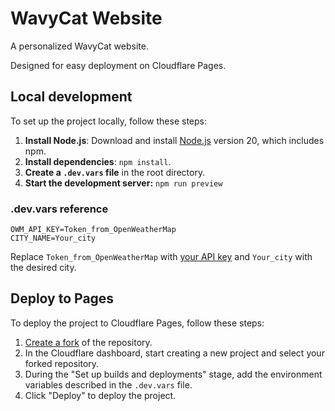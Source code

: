 # WavyCat Website

A personalized WavyCat website.

Designed for easy deployment on Cloudflare Pages.

## Local development

To set up the project locally, follow these steps:

1. **Install Node.js**: Download and install [Node.js](https://nodejs.org/en/download/) version 20, which includes npm.
2. **Install dependencies**: `npm install`.
3. **Create a `.dev.vars` file** in the root directory.
4. **Start the development server:** `npm run preview`

### .dev.vars reference

```dotenv
OWM_API_KEY=Token_from_OpenWeatherMap
CITY_NAME=Your_city
```

Replace `Token_from_OpenWeatherMap` with [your API key](https://home.openweathermap.org/api_keys) and `Your_city` with
the desired city.

## Deploy to Pages

To deploy the project to Cloudflare Pages, follow these steps:

1. [Create a fork](https://github.com/wavy-cat/website/fork) of the repository.
2. In the Cloudflare dashboard, start creating a new project and select your forked repository.
3. During the "Set up builds and deployments" stage, add the environment variables described in the `.dev.vars` file.
4. Click "Deploy" to deploy the project.
